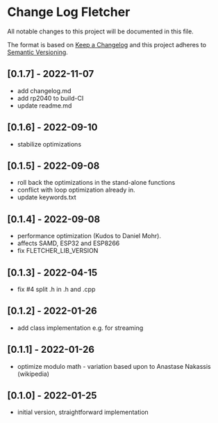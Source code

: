 # Change Log Fletcher

All notable changes to this project will be documented in this file.

The format is based on [Keep a Changelog](http://keepachangelog.com/)
and this project adheres to [Semantic Versioning](http://semver.org/).


## [0.1.7] - 2022-11-07
- add changelog.md
- add rp2040 to build-CI
- update readme.md


## [0.1.6] - 2022-09-10
- stabilize optimizations

## [0.1.5] - 2022-09-08
- roll back the optimizations in the stand-alone functions
- conflict with loop optimization already in.
- update keywords.txt

## [0.1.4] - 2022-09-08
- performance optimization (Kudos to Daniel Mohr).
- affects SAMD, ESP32 and ESP8266
- fix FLETCHER_LIB_VERSION

## [0.1.3] - 2022-04-15
- fix #4 split .h in .h and .cpp

## [0.1.2] - 2022-01-26
- add class implementation e.g. for streaming

## [0.1.1] - 2022-01-26
- optimize modulo math - variation based upon to Anastase Nakassis (wikipedia)

## [0.1.0] - 2022-01-25
- initial version, straightforward implementation

